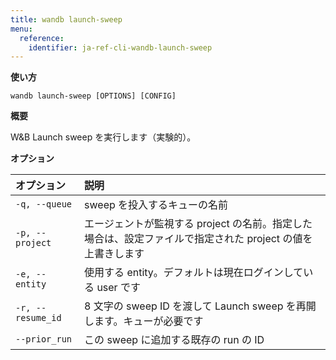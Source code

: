 ```yaml
---
title: wandb launch-sweep
menu:
  reference:
    identifier: ja-ref-cli-wandb-launch-sweep
---
```


**使い方**

`wandb launch-sweep [OPTIONS] [CONFIG]`

**概要**

W&B Launch sweep を実行します（実験的）。

**オプション**

| **オプション** | **説明** |
| :--- | :--- |
| `-q, --queue` | sweep を投入するキューの名前 |
| `-p, --project` | エージェントが監視する project の名前。指定した場合は、設定ファイルで指定された project の値を上書きします |
| `-e, --entity` | 使用する entity。デフォルトは現在ログインしている user です |
| `-r, --resume_id` | 8 文字の sweep ID を渡して Launch sweep を再開します。キューが必要です |
| `--prior_run` | この sweep に追加する既存の run の ID |